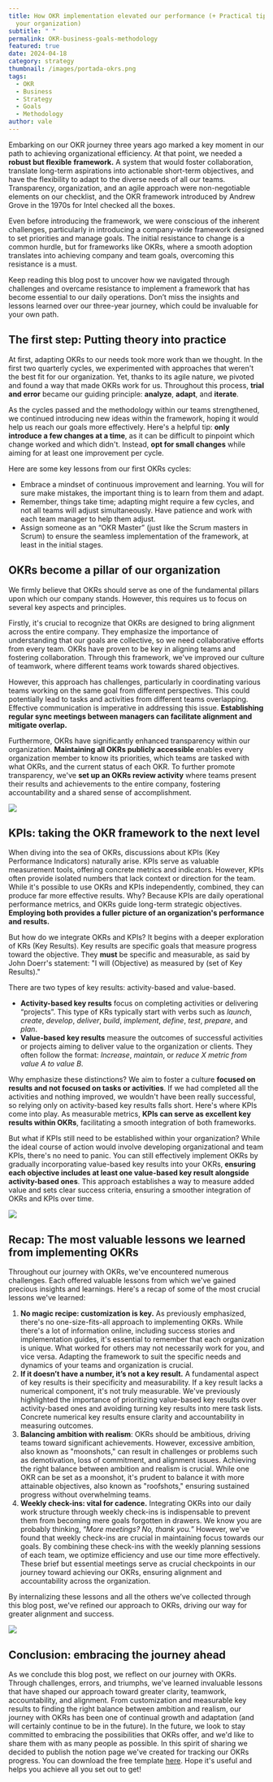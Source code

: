 ```yaml
---
title: How OKR implementation elevated our performance (+ Practical tips for
  your organization)
subtitle: " "
permalink: OKR-business-goals-methodology
featured: true
date: 2024-04-18
category: strategy
thumbnail: /images/portada-okrs.png
tags:
  - OKR
  - Business
  - Strategy
  - Goals
  - Methodology
author: vale
---
```

Embarking on our OKR journey three years ago marked a key moment in our path to achieving organizational efficiency. At that point, we needed a **robust but flexible** **framework.** A system that would foster collaboration, translate long-term aspirations into actionable short-term objectives, and have the flexibility to adapt to the diverse needs of all our teams. Transparency, organization, and an agile approach were non-negotiable elements on our checklist, and the OKR framework introduced by Andrew Grove in the 1970s for Intel checked all the boxes.

Even before introducing the framework, we were conscious of the inherent challenges, particularly in introducing a company-wide framework designed to set priorities and manage goals. The initial resistance to change is a common hurdle, but for frameworks like OKRs, where a smooth adoption translates into achieving company and team goals, overcoming this resistance is a must.

Keep reading this blog post to uncover how we navigated through challenges and overcame resistance to implement a framework that has become essential to our daily operations. Don’t miss the insights and lessons learned over our three-year journey, which could be invaluable for your own path.

## **The first step: Putting theory into practice**

At first, adapting OKRs to our needs took more work than we thought. In the first two quarterly cycles, we experimented with approaches that weren't the best fit for our organization. Yet, thanks to its agile nature, we pivoted and found a way that made OKRs work for us. Throughout this process, **trial and error** became our guiding principle: **analyze**, **adapt**, and **iterate**.

As the cycles passed and the methodology within our teams strengthened, we continued introducing new ideas within the framework, hoping it would help us reach our goals more effectively. Here's a helpful tip: **only introduce a few changes at a time**, as it can be difficult to pinpoint which change worked and which didn't. Instead, **opt for small changes** while aiming for at least one improvement per cycle.

Here are some key lessons from our first OKRs cycles:

* Embrace a mindset of continuous improvement and learning. You will for sure make mistakes, the important thing is to learn from them and adapt.
* Remember, things take time; adapting might require a few cycles, and not all teams will adjust simultaneously. Have patience and work with each team manager to help them adjust.
* Assign someone as an “OKR Master” (just like the Scrum masters in Scrum) to ensure the seamless implementation of the framework, at least in the initial stages.

## **OKRs become a pillar of our organization**

We firmly believe that OKRs should serve as one of the fundamental pillars upon which our company stands. However, this requires us to focus on several key aspects and principles.

Firstly, it's crucial to recognize that OKRs are designed to bring alignment across the entire company. They emphasize the importance of understanding that our goals are collective, so we need collaborative efforts from every team. OKRs have proven to be key in aligning teams and fostering collaboration. Through this framework, we've improved our culture of teamwork, where different teams work towards shared objectives.

However, this approach has challenges, particularly in coordinating various teams working on the same goal from different perspectives. This could potentially lead to tasks and activities from different teams overlapping. Effective communication is imperative in addressing this issue. **Establishing regular sync meetings between managers can facilitate alignment and mitigate overlap.**

Furthermore, OKRs have significantly enhanced transparency within our organization. **Maintaining all OKRs publicly accessible** enables every organization member to know its priorities, which teams are tasked with what OKRs, and the current status of each OKR. To further promote transparency, we've **set up an OKRs review activity** where teams present their results and achievements to the entire company, fostering accountability and a shared sense of accomplishment.

![](/images/okrs-framework-asset-1.1.png)

## KPIs: taking the OKR framework to the next level

When diving into the sea of OKRs, discussions about KPIs (Key Performance Indicators) naturally arise. KPIs serve as valuable measurement tools, offering concrete metrics and indicators. However, KPIs often provide isolated numbers that lack context or direction for the team. While it's possible to use OKRs and KPIs independently, combined, they can produce far more effective results. Why? Because KPIs are daily operational performance metrics, and OKRs guide long-term strategic objectives. **Employing both provides a fuller picture of an organization's performance and results.**

But how do we integrate OKRs and KPIs? It begins with a deeper exploration of KRs (Key Results). Key results are specific goals that measure progress toward the objective. They **must** be specific and measurable, as said by John Doerr's statement: "I will (Objective) as measured by (set of Key Results)."

There are two types of key results: activity-based and value-based.

* **Activity-based key results** focus on completing activities or delivering “projects”. This type of KRs typically start with verbs such as *launch*, *create*, *develop*, *deliver*, *build*, *implement*, *define*, *test*, *prepare*, and *plan*.
* **Value-based** **key results** measure the outcomes of successful activities or projects aiming to deliver value to the organization or clients. They often follow the format: *Increase*, *maintain*, or *reduce* *X metric from value A to value B*.

Why emphasize these distinctions? We aim to foster a culture **focused on results and not focused on tasks or activities**. If we had completed all the activities and nothing improved, we wouldn't have been really successful, so relying only on activity-based key results falls short. Here's where KPIs come into play. As measurable metrics, **KPIs can serve as excellent key results within OKRs**, facilitating a smooth integration of both frameworks.

But what if KPIs still need to be established within your organization? While the ideal course of action would involve developing organizational and team KPIs, there's no need to panic. You can still effectively implement OKRs by gradually incorporating value-based key results into your OKRs, **ensuring each objective includes at least one value-based key result alongside activity-based ones**. This approach establishes a way to measure added value and sets clear success criteria, ensuring a smoother integration of OKRs and KPIs over time.

![](/images/okrs-framework-asset-2.png)

## Recap: The most valuable lessons we learned from implementing OKRs

Throughout our journey with OKRs, we've encountered numerous challenges. Each offered valuable lessons from which we've gained precious insights and learnings. Here's a recap of some of the most crucial lessons we've learned:

1. **No magic recipe: customization is key.** As previously emphasized, there's no one-size-fits-all approach to implementing OKRs. While there's a lot of information online, including success stories and implementation guides, it's essential to remember that each organization is unique. What worked for others may not necessarily work for you, and vice versa. Adapting the framework to suit the specific needs and dynamics of your teams and organization is crucial.
2. **If it doesn’t have a number, it’s not a key result.** A fundamental aspect of key results is their specificity and measurability. If a key result lacks a numerical component, it's not truly measurable. We've previously highlighted the importance of prioritizing value-based key results over activity-based ones and avoiding turning key results into mere task lists. Concrete numerical key results ensure clarity and accountability in measuring outcomes.
3. **Balancing ambition with realism**: OKRs should be ambitious, driving teams toward significant achievements. However, excessive ambition, also known as "moonshots," can result in challenges or problems such as demotivation, loss of commitment, and alignment issues. Achieving the right balance between ambition and realism is crucial. While one OKR can be set as a moonshot, it's prudent to balance it with more attainable objectives, also known as "roofshots," ensuring sustained progress without overwhelming teams.
4. **Weekly check-ins: vital for cadence.** Integrating OKRs into our daily work structure through weekly check-ins is indispensable to prevent them from becoming mere goals forgotten in drawers. We know you are probably thinking, “*More meetings? No, thank you.*” However, we've found that weekly check-ins are crucial in maintaining focus towards our goals. By combining these check-ins with the weekly planning sessions of each team, we optimize efficiency and use our time more effectively. These brief but essential meetings serve as crucial checkpoints in our journey toward achieving our OKRs, ensuring alignment and accountability across the organization.

By internalizing these lessons and all the others we’ve collected through this blog post, we've refined our approach to OKRs, driving our way for greater alignment and success.

![](/images/okrs-framework-asset-3.1.png)

## Conclusion: embracing the journey ahead

As we conclude this blog post, we reflect on our journey with OKRs. Through challenges, errors, and triumphs, we've learned invaluable lessons that have shaped our approach toward greater clarity, teamwork, accountability, and alignment. From customization and measurable key results to finding the right balance between ambition and realism, our journey with OKRs has been one of continual growth and adaptation (and will certainly continue to be in the future). In the future, we look to stay committed to embracing the possibilities that OKRs offer, and we'd like to share them with as many people as possible. In this spirit of sharing we decided to publish the notion page we've created for tracking our OKRs progress. You can download the free template [here](https://xmartlabs.gumroad.com/l/yocyj). Hope it's useful and helps you achieve all you set out to get!